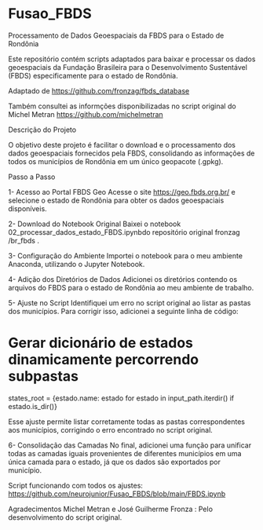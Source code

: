 # Fusao_FBDS
Processamento de Dados Geoespaciais da FBDS para o Estado de Rondônia

Este repositório contém scripts adaptados para baixar e processar os dados geoespaciais da Fundação Brasileira para o Desenvolvimento Sustentável (FBDS) especificamente para o estado de Rondônia.


Adaptado de https://github.com/fronzag/fbds_database

Também consultei as informções disponibilizadas no script original do Michel Metran https://github.com/michelmetran

Descrição do Projeto

O objetivo deste projeto é facilitar o download e o processamento dos dados geoespaciais fornecidos pela FBDS, consolidando as informações de todos os municípios de Rondônia em um único geopacote (.gpkg).

Passo a Passo

1- Acesso ao Portal FBDS Geo
Acesse o site https://geo.fbds.org.br/ e selecione o estado de Rondônia para obter os dados geoespaciais disponíveis.

2- Download do Notebook Original
Baixei o notebook 02_processar_dados_estado_FBDS.ipynbdo repositório original fronzag /br_fbds .

3- Configuração do Ambiente
Importei o notebook para o meu ambiente Anaconda, utilizando o Jupyter Notebook.

4- Adição dos Diretórios de Dados
Adicionei os diretórios contendo os arquivos do FBDS para o estado de Rondônia ao meu ambiente de trabalho.

5- Ajuste no Script
Identifiquei um erro no script original ao listar as pastas dos municípios. Para corrigir isso, adicionei a seguinte linha de código:

# Gerar dicionário de estados dinamicamente percorrendo subpastas
states_root = {estado.name: estado for estado in input_path.iterdir() if estado.is_dir()}

Esse ajuste permite listar corretamente todas as pastas correspondentes aos municípios, corrigindo o erro encontrado no script original.

6- Consolidação das Camadas
No final, adicionei uma função para unificar todas as camadas iguais provenientes de diferentes municípios em uma única camada para o estado, já que os dados são exportados por município.

Script funcionando com todos os ajustes: https://github.com/neurojunior/Fusao_FBDS/blob/main/FBDS.ipynb

Agradecimentos
Michel Metran e José Guilherme Fronza : Pelo desenvolvimento do script original.
